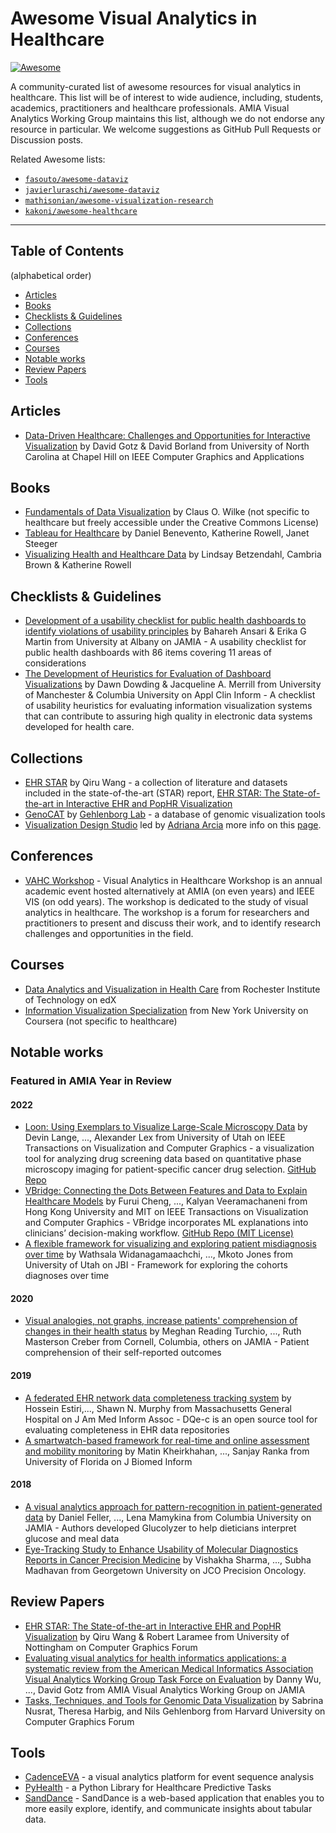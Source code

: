# Awesome Visual Analytics in Healthcare

[![Awesome](https://awesome.re/badge.svg)](https://awesome.re)

A community-curated list of awesome resources for visual analytics in healthcare. This list will be of interest to wide audience, including, students, academics, practitioners and healthcare professionals.
AMIA Visual Analytics Working Group maintains this list, although we do not endorse any resource in particular. We welcome suggestions as GitHub Pull Requests or Discussion posts.

Related Awesome lists:

- [`fasouto/awesome-dataviz`](https://github.com/fasouto/awesome-dataviz)
- [`javierluraschi/awesome-dataviz`](https://github.com/javierluraschi/awesome-dataviz)
- [`mathisonian/awesome-visualization-research`](https://github.com/mathisonian/awesome-visualization-research)
- [`kakoni/awesome-healthcare`](https://github.com/kakoni/awesome-healthcare)

---

## Table of Contents

(alphabetical order)

- [Articles](#articles)
- [Books](#books)
- [Checklists & Guidelines](#checklists--guidelines)
- [Collections](#collections)
- [Conferences](#conferences)
- [Courses](#courses)
- [Notable works](#notable-works)
- [Review Papers](#review-papers)
- [Tools](#tools)

## Articles

- [Data-Driven Healthcare: Challenges and Opportunities for Interactive Visualization](https://ieeexplore.ieee.org/abstract/document/7466736) by David Gotz & David Borland from University of North Carolina at Chapel Hill on IEEE Computer Graphics and Applications

## Books

- [Fundamentals of Data Visualization](https://clauswilke.com/dataviz/index.html) by Claus O. Wilke (not specific to healthcare but freely accessible under the Creative Commons License)
- [Tableau for Healthcare](https://healthdataviz.com/resources/) by Daniel Benevento, Katherine Rowell, Janet Steeger
- [Visualizing Health and Healthcare Data](https://healthdataviz.com/resources/) by Lindsay Betzendahl, Cambria Brown & Katherine Rowell

## Checklists & Guidelines

- [Development of a usability checklist for public health dashboards to identify violations of usability principles](https://academic.oup.com/jamia/article/29/11/1847/6670608) by Bahareh Ansari & Erika G Martin from University at Albany on JAMIA - A usability checklist for public health dashboards with 86 items covering 11 areas of considerations
- [The Development of Heuristics for Evaluation of Dashboard Visualizations](https://www.thieme-connect.com/products/ejournals/html/10.1055/s-0038-1666842) by Dawn Dowding & Jacqueline A. Merrill from University of Manchester & Columbia University on Appl Clin Inform - A checklist of usability heuristics for evaluating information visualization systems that can contribute to assuring high quality in electronic data systems developed for health care.

## Collections

- [EHR STAR](https://ehr.wangqiru.com/table/) by Qiru Wang - a collection of literature and datasets included in the state-of-the-art (STAR) report, [EHR STAR: The State-of-the-art in Interactive EHR and PopHR Visualization](https://onlinelibrary.wiley.com/doi/full/10.1111/cgf.14424)
- [GenoCAT](http://genocat.tools) by [Gehlenborg Lab](http://gehlenborglab.org) - a database of genomic visualization tools
- [Visualization Design Studio](https://tinyurl.com/y6rlv72a) led by [Adriana Arcia](https://www.nursing.columbia.edu/profile/adriana-arcia-phd) more info on this [page](https://vis-studio.mailchimpsites.com).

## Conferences

- [VAHC Workshop](https://www.visualanalyticshealthcare.org) - Visual Analytics in Healthcare Workshop is an annual academic event hosted alternatively at AMIA (on even years) and IEEE VIS (on odd years). The workshop is dedicated to the study of visual analytics in healthcare. The workshop is a forum for researchers and practitioners to present and discuss their work, and to identify research challenges and opportunities in the field.

## Courses

- [Data Analytics and Visualization in Health Care](https://www.edx.org/course/data-analytics-and-visualization-in-health-care) from Rochester Institute of Technology on edX
- [Information Visualization Specialization](https://www.coursera.org/specializations/information-visualization) from New York University on Coursera (not specific to healthcare)

## Notable works

### Featured in AMIA Year in Review

#### 2022

- [Loon: Using Exemplars to Visualize Large-Scale Microscopy Data](https://ieeexplore.ieee.org/abstract/document/9552235/) by Devin Lange, ..., Alexander Lex from University of Utah on IEEE Transactions on Visualization and Computer Graphics - a visualization tool for analyzing drug screening data based on quantitative phase microscopy imaging for patient-specific cancer drug selection. [GitHub Repo](https://github.com/visdesignlab/Loon)
- [VBridge: Connecting the Dots Between Features and Data to Explain Healthcare Models](https://ieeexplore.ieee.org/abstract/document/9555810/) by Furui Cheng, ..., Kalyan Veeramachaneni from Hong Kong University and MIT on IEEE Transactions on Visualization and Computer Graphics - VBridge incorporates ML explanations into clinicians’ decision-making workflow. [GitHub Repo (MIT License)](https://github.com/sibyl-dev/VBridge)
- [A flexible framework for visualizing and exploring patient misdiagnosis over time](https://www.sciencedirect.com/science/article/pii/S1532046422001897) by Wathsala Widanagamaachchi, ..., Mkoto Jones from University of Utah on JBI - Framework for exploring the cohorts diagnoses over time

#### 2020

- [Visual analogies, not graphs, increase patients' comprehension of changes in their health status](https://academic.oup.com/jamia/article-abstract/27/5/677/5717999) by Meghan Reading Turchio, ..., Ruth Masterson Creber from Cornell, Columbia, others on JAMIA - Patient comprehension of their self-reported outcomes

#### 2019

- [A federated EHR network data completeness tracking system](https://academic.oup.com/jamia/article-abstract/26/7/637/5423491) by Hossein Estiri,..., Shawn N. Murphy from Massachusetts General Hospital on J Am Med Inform Assoc - DQe-c is an open source tool for evaluating completeness in EHR data repositories
- [A smartwatch-based framework for real-time and online assessment and mobility monitoring](https://www.sciencedirect.com/science/article/pii/S1532046418302120) by Matin Kheirkhahan, ..., Sanjay Ranka from University of Florida on J Biomed Inform

#### 2018

- [A visual analytics approach for pattern-recognition in patient-generated data](https://academic.oup.com/jamia/article-abstract/25/10/1366/5037318) by Daniel Feller, ..., Lena Mamykina from Columbia University on JAMIA - Authors developed Glucolyzer to help dieticians interpret glucose and meal data
- [Eye-Tracking Study to Enhance Usability of Molecular Diagnostics Reports in Cancer Precision Medicine](https://ascopubs.org/doi/abs/10.1200/PO.17.00296) by Vishakha Sharma, ..., Subha Madhavan from Georgetown University on JCO Precision Oncology.

## Review Papers

- [EHR STAR: The State-of-the-art in Interactive EHR and PopHR Visualization](https://onlinelibrary.wiley.com/doi/full/10.1111/cgf.14424) by Qiru Wang & Robert Laramee from University of Nottingham on Computer Graphics Forum
- [Evaluating visual analytics for health informatics applications: a systematic review from the American Medical Informatics Association Visual Analytics Working Group Task Force on Evaluation](https://academic.oup.com/jamia/article/26/4/314/5320044) by Danny Wu, ..., David Gotz from AMIA Visual Analytics Working Group on JAMIA
- [Tasks, Techniques, and Tools for Genomic Data Visualization](https://onlinelibrary.wiley.com/doi/10.1111/cgf.13727) by Sabrina Nusrat, Theresa Harbig, and Nils Gehlenborg from Harvard University on Computer Graphics Forum

## Tools

- [CadenceEVA](https://github.com/VACLab/CadenceEVA) - a visual analytics platform for event sequence analysis
- [PyHealth](https://github.com/sunlabuiuc/PyHealth) - a Python Library for Healthcare Predictive Tasks
- [SandDance](https://microsoft.github.io/SandDance/app/) - SandDance is a web-based application that enables you to more easily explore, identify, and communicate insights about tabular data.
